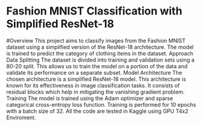 # Fashion MNIST Classification with Simplified ResNet-18
#Overview
This project aims to classify images from the Fashion MNIST dataset using a simplified version of the ResNet-18 architecture. The model is trained to predict the category of clothing items in the dataset.
Approach
Data Splitting
The dataset is divided into training and validation sets using a 80-20 split. This allows us to train the model on a portion of the data and validate its performance on a separate subset.
Model Architecture
The chosen architecture is a simplified ResNet-18 model. This architecture is known for its effectiveness in image classification tasks. It consists of residual blocks which help in mitigating the vanishing gradient problem.
Training
The model is trained using the Adam optimizer and sparse categorical cross-entropy loss function. Training is performed for 10 epochs with a batch size of 32.
All the code are tested in Kaggle using GPU T4x2 Enviroment.
